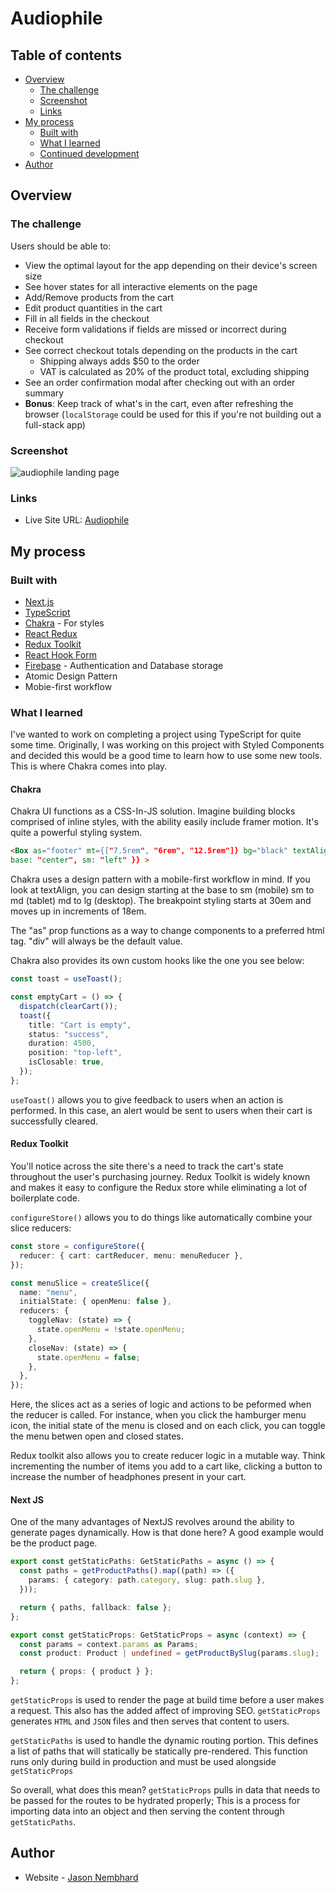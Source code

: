 # Audiophile

## Table of contents

- [Overview](#overview)
  - [The challenge](#the-challenge)
  - [Screenshot](#screenshot)
  - [Links](#links)
- [My process](#my-process)
  - [Built with](#built-with)
  - [What I learned](#what-i-learned)
  - [Continued development](#continued-development)
- [Author](#author)

## Overview

### The challenge

Users should be able to:

- View the optimal layout for the app depending on their device's screen size
- See hover states for all interactive elements on the page
- Add/Remove products from the cart
- Edit product quantities in the cart
- Fill in all fields in the checkout
- Receive form validations if fields are missed or incorrect during checkout
- See correct checkout totals depending on the products in the cart
  - Shipping always adds $50 to the order
  - VAT is calculated as 20% of the product total, excluding shipping
- See an order confirmation modal after checking out with an order summary
- **Bonus**: Keep track of what's in the cart, even after refreshing the browser (`localStorage` could be used for this if you're not building out a full-stack app)

### Screenshot

![audiophile landing page](/public/audiophile-landing-page.png)

### Links

- Live Site URL: [Audiophile](https://audiophilemusic.vercel.app)

## My process

### Built with

- [Next.js](https://nextjs.org/)
- [TypeScript](https://www.typescriptlang.org/)
- [Chakra](https://chakra-ui.com/) - For styles
- [React Redux](https://react-redux.js.org/)
- [Redux Toolkit](https://redux-toolkit.js.org/)
- [React Hook Form](https://react-hook-form.com/)
- [Firebase](https://firebase.google.com/) - Authentication and Database storage
- Atomic Design Pattern
- Mobie-first workflow

### What I learned

I've wanted to work on completing a project using TypeScript for quite some time. Originally, I was working on this project with Styled Components and decided this would be a good time to learn how to use some new tools. This is where Chakra comes into play.

#### Chakra

Chakra UI functions as a CSS-In-JS solution. Imagine building blocks comprised of inline styles, with the ability easily include framer motion. It's quite a powerful styling system.

```html
<Box as="footer" mt={["7.5rem", "6rem", "12.5rem"]} bg="black" textAlign={{
base: "center", sm: "left" }} >
```

Chakra uses a design pattern with a mobile-first workflow in mind. If you look at textAlign, you can design starting at the base to sm (mobile) sm to md (tablet) md to lg (desktop). The breakpoint styling starts at 30em and moves up in increments of 18em.

The "as" prop functions as a way to change components to a preferred html tag. "div" will always be the default value.

Chakra also provides its own custom hooks like the one you see below:

```typescript
const toast = useToast();

const emptyCart = () => {
  dispatch(clearCart());
  toast({
    title: "Cart is empty",
    status: "success",
    duration: 4500,
    position: "top-left",
    isClosable: true,
  });
};
```

`useToast()` allows you to give feedback to users when an action is performed. In this case, an alert would be sent to users when their cart is successfully cleared.

#### Redux Toolkit

You'll notice across the site there's a need to track the cart's state throughout the user's purchasing journey. Redux Toolkit is widely known and makes it easy to configure the Redux store while eliminating a lot of boilerplate code.

`configureStore()` allows you to do things like automatically combine your slice reducers:

```typescript
const store = configureStore({
  reducer: { cart: cartReducer, menu: menuReducer },
});
```

```typescript
const menuSlice = createSlice({
  name: "menu",
  initialState: { openMenu: false },
  reducers: {
    toggleNav: (state) => {
      state.openMenu = !state.openMenu;
    },
    closeNav: (state) => {
      state.openMenu = false;
    },
  },
});
```

Here, the slices act as a series of logic and actions to be peformed when the reducer is called. For instance, when you click the hamburger menu icon, the initial state of the menu is closed and on each click, you can toggle the menu betwen open and closed states.

Redux toolkit also allows you to create reducer logic in a mutable way. Think incrementing the number of items you add to a cart like, clicking a button to increase the number of headphones present in your cart.

#### Next JS

One of the many advantages of NextJS revolves around the ability to generate pages dynamically. How is that done here? A good example would be the product page.

```typescript
export const getStaticPaths: GetStaticPaths = async () => {
  const paths = getProductPaths().map((path) => ({
    params: { category: path.category, slug: path.slug },
  }));

  return { paths, fallback: false };
};

export const getStaticProps: GetStaticProps = async (context) => {
  const params = context.params as Params;
  const product: Product | undefined = getProductBySlug(params.slug);

  return { props: { product } };
};
```

`getStaticProps` is used to render the page at build time before a user makes a request. This also has the added affect of improving SEO. `getStaticProps` generates `HTML` and `JSON` files and then serves that content to users.

`getStaticPaths` is used to handle the dynamic routing portion. This defines a list of paths that will statically be statically pre-rendered. This function runs only during build in production and must be used alongside `getStaticProps`

So overall, what does this mean? `getStaticProps` pulls in data that needs to be passed for the routes to be hydrated properly; This is a process for importing data into an object and then serving the content through `getStaticPaths`.

## Author

- Website - [Jason Nembhard](https://www.jasonnembhard.com)
